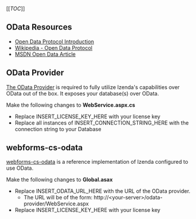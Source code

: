 [[_TOC_]]

## OData Resources
* [Open Data Protocol Introduction](http://msopentech.com/odataorg/introduction/)
* [Wikipedia - Open Data Protocol](http://en.wikipedia.org/wiki/Open_Data_Protocol)
* [MSDN Open Data Article](http://msdn.microsoft.com/en-us/data/hh237663.aspx)

## OData Provider
[The OData Provider](http://archives.izenda.us/ri/odata-provider.zip) is required to fully utilize Izenda's capabilities over OData out of the box.  It exposes your database(s) over OData.

Make the following changes to **WebService.aspx.cs**

* Replace INSERT_LICENSE_KEY_HERE with your license key
* Replace all instances of INSERT_CONNECTION_STRING_HERE with the connection string to your Database

## webforms-cs-odata

[webforms-cs-odata](http://archives.izenda.us/ri/webforms-cs-odata.zip) is a reference implementation of Izenda configured to use OData.

Make the following changes to **Global.asax**

* Replace INSERT_ODATA_URL_HERE with the URL of the OData provider.
  * The URL will be of the form: http://\<your-server\>/odata-provider/WebService.aspx
* Replace INSERT_LICENSE_KEY_HERE with your license key